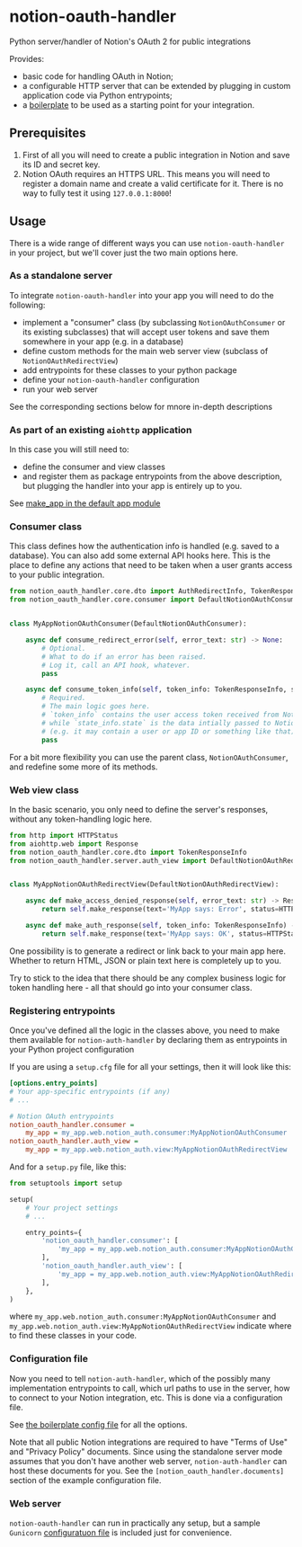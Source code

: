 # notion-oauth-handler
Python server/handler of Notion's OAuth 2 for public integrations

Provides:
- basic code for handling OAuth in Notion;
- a configurable HTTP server that can be extended by plugging in custom application code via Python entrypoints;
- a [boilerplate](boilerplate) to be used as a starting point for your integration.

## Prerequisites

1. First of all you will need to create a public integration in Notion
   and save its ID and secret key.
2. Notion OAuth requires an HTTPS URL. 
   This means you will need to register a domain name
   and create a valid certificate for it.
   There is no way to fully test it using `127.0.0.1:8000`!


## Usage

There is a wide range of different ways you can use `notion-oauth-handler`
in your project, but we'll cover just the two main options here.

### As a standalone server

To integrate `notion-oauth-handler` into your app you will need to do the following:
- implement a "consumer" class (by subclassing `NotionOAuthConsumer` or its existing subclasses)
  that will accept user tokens and save them somewhere in your app (e.g. in a database)
- define custom methods for the main web server view (subclass of `NotionOAuthRedirectView`)
- add entrypoints for these classes to your python package
- define your `notion-oauth-handler` configuration
- run your web server

See the corresponding sections below for mnore in-depth descriptions


### As part of an existing `aiohttp` application

In this case you will still need to:
- define the consumer and view classes
- and register them as package entrypoints
from the above description, but plugging the handler into your app is
entirely up to you.

See [make_app in the default app module](src/notion_oauth_handler/server/app.py)


### Consumer class

This class defines how the authentication info is handled (e.g. saved to a database).
You can also add some external API hooks here.
This is the place to define any actions that need to be taken
when a user grants access to your public integration.

```python
from notion_oauth_handler.core.dto import AuthRedirectInfo, TokenResponseInfo
from notion_oauth_handler.core.consumer import DefaultNotionOAuthConsumer


class MyAppNotionOAuthConsumer(DefaultNotionOAuthConsumer):

    async def consume_redirect_error(self, error_text: str) -> None:
        # Optional.
        # What to do if an error has been raised.
        # Log it, call an API hook, whatever.
        pass

    async def consume_token_info(self, token_info: TokenResponseInfo, state_info: AuthRedirectInfo) -> None:
        # Required.
        # The main logic goes here.
        # `token_info` contains the user access token received from Notion
        # while `state_info.state` is the data intially passed to Notion in the URL
        # (e.g. it may contain a user or app ID or something like that)
        pass
```

For a bit more flexibility you can use the parent class, `NotionOAuthConsumer`,
and redefine some more of its methods.

### Web view class

In the basic scenario, you only need to define the server's responses,
without any token-handling logic here.

```python
from http import HTTPStatus
from aiohttp.web import Response
from notion_oauth_handler.core.dto import TokenResponseInfo
from notion_oauth_handler.server.auth_view import DefaultNotionOAuthRedirectView


class MyAppNotionOAuthRedirectView(DefaultNotionOAuthRedirectView):

    async def make_access_denied_response(self, error_text: str) -> Response:
        return self.make_response(text='MyApp says: Error', status=HTTPStatus.FORBIDDEN)

    async def make_auth_response(self, token_info: TokenResponseInfo) -> Response:
        return self.make_response(text='MyApp says: OK', status=HTTPStatus.OK)
```

One possibility is to generate a redirect or link back to your main app here.
Whether to return HTML, JSON or plain  text here is completely up to you.

Try to stick to the idea that there should be any complex business logic
for token handling here - all that should go into your consumer class.

### Registering entrypoints

Once you've defined all the logic in the classes above,
you need to make them available for `notion-auth-handler`
by declaring them as entrypoints in your Python project configuration

If you are using a `setup.cfg` file for all your settings,
then it will look like this:
```ini
[options.entry_points]
# Your app-specific entrypoints (if any)
# ...

# Notion OAuth entrypoints
notion_oauth_handler.consumer =
    my_app = my_app.web.notion_auth.consumer:MyAppNotionOAuthConsumer
notion_oauth_handler.auth_view =
    my_app = my_app.web.notion_auth.view:MyAppNotionOAuthRedirectView
```

And for a `setup.py` file, like this:
```python
from setuptools import setup

setup(
    # Your project settings
    # ...

    entry_points={
        'notion_oauth_handler.consumer': [
            'my_app = my_app.web.notion_auth.consumer:MyAppNotionOAuthConsumer',
        ],
        'notion_oauth_handler.auth_view': [
            'my_app = my_app.web.notion_auth.view:MyAppNotionOAuthRedirectView',
        ],
    },
)
```

where `my_app.web.notion_auth.consumer:MyAppNotionOAuthConsumer` and
`my_app.web.notion_auth.view:MyAppNotionOAuthRedirectView` indicate
where to find these classes in your code.


### Configuration file

Now you need to tell `notion-auth-handler`, which of the possibly many
implementation entrypoints to call, which url paths to use in the server,
how to connect to your Notion integration, etc.
This is done via a configuration file.

See [the boilerplate config file](boilerplate/notion-oauth-handler.ini)
for all the options.

Note that all public Notion integrations are required to have "Terms of Use"
and "Privacy Policy" documents.
Since using the standalone server mode assumes that you don't have another
web server, `notion-auth-handler` can host these documents for you.
See the `[notion_oauth_handler.documents]` section of the example configuration file.

### Web server

`notion-oauth-handler` can run in practically any setup,
but a sample `Gunicorn` [configuratuon file](boilerplate/gunicorn.conf.py)
is included just for convenience.
